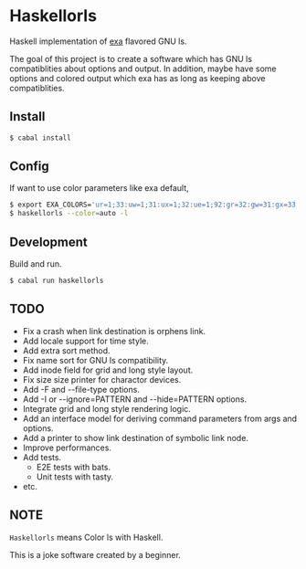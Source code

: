 # Haskellorls

Haskell implementation of [exa](https://github.com/ogham/exa) flavored GNU ls.

The goal of this project is to create a software which has GNU ls compatiblities about options and output.
In addition, maybe have some options and colored output which exa has as long as keeping above compatiblities.

## Install

```sh
$ cabal install
```

## Config

If want to use color parameters like exa default,

```sh
$ export EXA_COLORS='ur=1;33:uw=1;31:ux=1;32:ue=1;92:gr=32:gw=31:gx=33:tr=32:tw=31:tx=33:su=96:sf=96:uu=1;33:gu=1;33:'
$ haskellorls --color=auto -l
```

## Development

Build and run.

```sh
$ cabal run haskellorls
```

## TODO

- Fix a crash when link destination is orphens link.
- Add locale support for time style.
- Add extra sort method.
- Fix name sort for GNU ls compatibility.
- Add inode field for grid and long style layout.
- Fix size size printer for charactor devices.
- Add -F and --file-type options.
- Add -I or --ignore=PATTERN and --hide=PATTERN options.
- Integrate grid and long style rendering logic.
- Add an interface model for deriving command parameters from args and options.
- Add a printer to show link destination of symbolic link node.
- Improve performances.
- Add tests.
  - E2E tests with bats.
  - Unit tests with tasty.
- etc.

## NOTE

`Haskellorls` means Color ls with Haskell.

This is a joke software created by a beginner.
